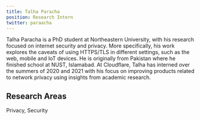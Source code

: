 ```yaml
---
title: Talha Paracha
position: Research Intern
twitter: paraacha
---
```

Talha Paracha is a PhD student at Northeastern University, with his research focused on internet security and privacy. More specifically, his work explores the caveats of using HTTPS/TLS in different settings, such as the web, mobile and IoT devices. He is originally from Pakistan where he finished school at NUST, Islamabad. At Cloudflare, Talha has interned over the summers of 2020 and 2021 with his focus on improving products related to network privacy using insights from academic research.

## Research Areas 
Privacy, Security
